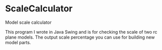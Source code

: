 # ScaleCalculator
Model scale calculator

This program I wrote in Java Swing and is for checking the scale of two rc plane models. 
The output scale percentage you can use for building new model parts.


